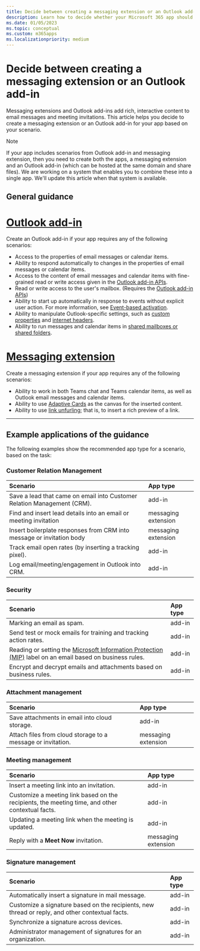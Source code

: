 ```yaml
---
title: Decide between creating a messaging extension or an Outlook add-in
description: Learn how to decide whether your Microsoft 365 app should be messaging extension or an Outlook add-in.
ms.date: 01/05/2023
ms.topic: conceptual
ms.custom: m365apps
ms.localizationpriority: medium
---
```

# Decide between creating a messaging extension or an Outlook add-in

Messaging extensions and Outlook add-ins add rich, interactive content to email messages and meeting invitations. This article helps you decide to create a messaging extension or an Outlook add-in for your app based on your scenario.

> [!NOTE]
> If your app includes scenarios from Outlook add-in and messaging extension, then you need to create both the apps, a messaging extension and an Outlook add-in (which can be hosted at the same domain and share files). We are working on a system that enables you to combine these into a single app. We'll update this article when that system is available.

## General guidance

# [**Outlook add-in**](#tab/outlook-add-in)

Create an Outlook add-in if your app requires any of the following scenarios:

* Access to the properties of email messages or calendar items.
* Ability to respond automatically to changes in the properties of email messages or calendar items.
* Access to the content of email messages and calendar items with fine-grained read or write access given in the [Outlook add-in APIs](/office/dev/add-ins/outlook/apis).
* Read or write access to the user's mailbox. (Requires the [Outlook add-in APIs](/office/dev/add-ins/outlook/apis))
* Ability to start up automatically in response to events without explicit user action. For more information, see [Event-based activation](/office/dev/add-ins/outlook/autolaunch).
* Ability to manipulate Outlook-specific settings, such as [custom properties](/office/dev/add-ins/outlook/metadata-for-an-outlook-add-in) and [internet headers](/office/dev/add-ins/outlook/internet-headers).
* Ability to run messages and calendar items in [shared mailboxes or shared folders](/office/dev/add-ins/outlook/delegate-access).

# [**Messaging extension**](#tab/messaging-extension)

Create a messaging extension if your app requires any of the following scenarios:

* Ability to work in both Teams chat and Teams calendar items, as well as Outlook email messages and calendar items.
* Ability to use [Adaptive Cards](../task-modules-and-cards/cards/design-effective-cards.md) as the canvas for the inserted content.
* Ability to use [link unfurling](../messaging-extensions/how-to/link-unfurling.md); that is, to insert a rich preview of a link.

---

## Example applications of the guidance

The following examples show the recommended app type for a scenario, based on the task:

### Customer Relation Management

| Scenario | App type |
|:--|:--|
| Save a lead that came on email into Customer Relation Management (CRM).| add-in |
| Find and insert lead details into an email or meeting invitation | messaging extension |
| Insert boilerplate responses from CRM into message or invitation body | messaging extension |
| Track email open rates (by inserting a tracking pixel). | add-in |
| Log email/meeting/engagement in Outlook into CRM. | add-in |

### Security

| Scenario | App type |
|:--|:--|
| Marking an email as spam. | add-in |
| Send test or mock emails for training and tracking action rates. | add-in |
| Reading or setting the [Microsoft Information Protection (MIP)](https://techcommunity.microsoft.com/t5/security-compliance-and-identity/announcing-new-microsoft-information-protection-capabilities-to/ba-p/1999692) label on an email based on business rules. | add-in |
| Encrypt and decrypt emails and attachments based on business rules. | add-in |

### Attachment management

| Scenario | App type |
|:--|:--|
| Save attachments in email into cloud storage. | add-in |
| Attach files from cloud storage to a message or invitation. | messaging extension |

### Meeting management

| Scenario | App type |
|:--|:--|
| Insert a meeting link into an invitation. | add-in |
| Customize a meeting link based on the recipients, the meeting time, and other contextual facts. | add-in |
| Updating a meeting link when the meeting is updated. | add-in |
| Reply with a **Meet Now** invitation. | messaging extension |

### Signature management

| Scenario | App type |
|:--|:--|
| Automatically insert a signature in mail message. | add-in |
| Customize a signature based on the recipients, new thread or reply, and other contextual facts. | add-in |
| Synchronize a signature across devices. | add-in |
| Administrator management of signatures for an organization. | add-in |
